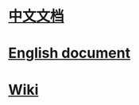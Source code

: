 # [中文文档](https://ruilisi.github.io/rails-pangu/zh-cn/)
# [English document](https://ruilisi.github.io/rails-pangu/en-us/)
# [Wiki](https://ruilisi.github.io/rails-pangu/wiki/)